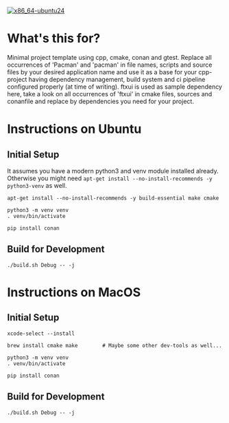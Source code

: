 [![x86_64-ubuntu24](https://github.com/user4223/modern-cpp-cmake-conan2-gtest-project/actions/workflows/x86_64_ubuntu24.yml/badge.svg)](https://github.com/user4223/modern-cpp-cmake-conan2-gtest-project/actions/workflows/x86_64_ubuntu24.yml)

# What's this for?
Minimal project template using cpp, cmake, conan and gtest.
Replace all occurrences of 'Pacman' and 'pacman' in file names,
scripts and source files by your desired application name and
use it as a base for your cpp-project having dependency management,
build system and ci pipeline configured properly (at time of writing).
ftxui is used as sample dependency here, take a look on all occurrences
of 'ftxui' in cmake files, sources and conanfile and replace by dependencies
you need for your project.

# Instructions on Ubuntu

## Initial Setup
It assumes you have a modern python3 and venv module installed already. Otherwise you might need `apt-get install --no-install-recommends -y python3-venv` as well.
```
apt-get install --no-install-recommends -y build-essential make cmake

python3 -m venv venv
. venv/bin/activate

pip install conan
```

## Build for Development
```
./build.sh Debug -- -j
```

# Instructions on MacOS

## Initial Setup
```
xcode-select --install

brew install cmake make        # Maybe some other dev-tools as well...

python3 -m venv venv
. venv/bin/activate

pip install conan
```

## Build for Development
```
./build.sh Debug -- -j
```
